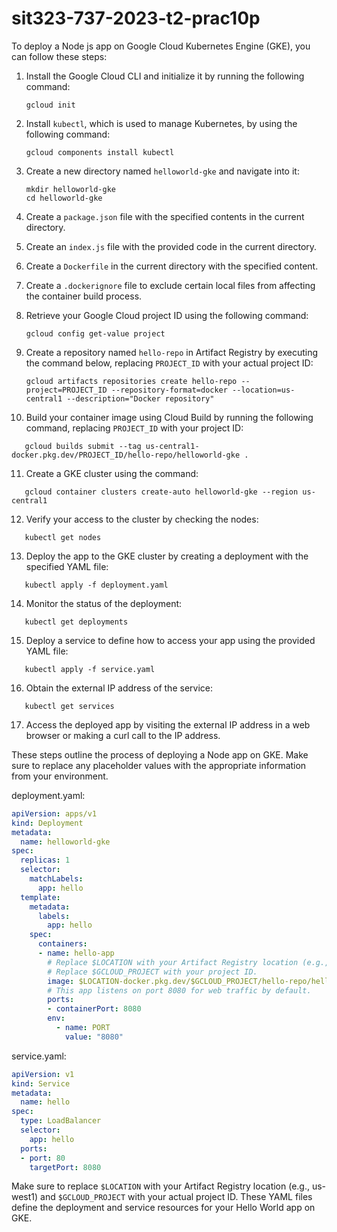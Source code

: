 # sit323-737-2023-t2-prac10p

To deploy a Node js app on Google Cloud Kubernetes Engine (GKE), you can follow these steps:

1. Install the Google Cloud CLI and initialize it by running the following command:

   ```
   gcloud init
   ```
2. Install `kubectl`, which is used to manage Kubernetes, by using the following command:

   ```
   gcloud components install kubectl
   ```
3. Create a new directory named `helloworld-gke` and navigate into it:

   ```
   mkdir helloworld-gke
   cd helloworld-gke
   ```
4. Create a `package.json` file with the specified contents in the current directory.
5. Create an `index.js` file with the provided code in the current directory.
6. Create a `Dockerfile` in the current directory with the specified content.
7. Create a `.dockerignore` file to exclude certain local files from affecting the container build process.
8. Retrieve your Google Cloud project ID using the following command:

   ```
   gcloud config get-value project
   ```
9. Create a repository named `hello-repo` in Artifact Registry by executing the command below, replacing `PROJECT_ID` with your actual project ID:

   ```
   gcloud artifacts repositories create hello-repo --project=PROJECT_ID --repository-format=docker --location=us-central1 --description="Docker repository"
   ```
10. Build your container image using Cloud Build by running the following command, replacing `PROJECT_ID` with your project ID:

```
   gcloud builds submit --tag us-central1-docker.pkg.dev/PROJECT_ID/hello-repo/helloworld-gke .
```

11. Create a GKE cluster using the command:

```
   gcloud container clusters create-auto helloworld-gke --region us-central1
```

12. Verify your access to the cluster by checking the nodes:

```
   kubectl get nodes
```

13. Deploy the app to the GKE cluster by creating a deployment with the specified YAML file:

```
   kubectl apply -f deployment.yaml
```

14. Monitor the status of the deployment:

```
   kubectl get deployments
```

15. Deploy a service to define how to access your app using the provided YAML file:

```
   kubectl apply -f service.yaml
```

16. Obtain the external IP address of the service:

```
   kubectl get services
```

17. Access the deployed app by visiting the external IP address in a web browser or making a curl call to the IP address.

These steps outline the process of deploying a Node app on GKE. Make sure to replace any placeholder values with the appropriate information from your environment.

deployment.yaml:

```yaml
apiVersion: apps/v1
kind: Deployment
metadata:
  name: helloworld-gke
spec:
  replicas: 1
  selector:
    matchLabels:
      app: hello
  template:
    metadata:
      labels:
        app: hello
    spec:
      containers:
      - name: hello-app
        # Replace $LOCATION with your Artifact Registry location (e.g., us-west1).
        # Replace $GCLOUD_PROJECT with your project ID.
        image: $LOCATION-docker.pkg.dev/$GCLOUD_PROJECT/hello-repo/helloworld-gke:latest
        # This app listens on port 8080 for web traffic by default.
        ports:
        - containerPort: 8080
        env:
          - name: PORT
            value: "8080"
```

service.yaml:

```yaml
apiVersion: v1
kind: Service
metadata:
  name: hello
spec:
  type: LoadBalancer
  selector:
    app: hello
  ports:
  - port: 80
    targetPort: 8080
```

Make sure to replace `$LOCATION` with your Artifact Registry location (e.g., us-west1) and `$GCLOUD_PROJECT` with your actual project ID. These YAML files define the deployment and service resources for your Hello World app on GKE.
